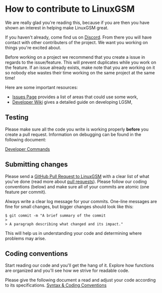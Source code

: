 # How to contribute to LinuxGSM

We are really glad you're reading this, because if you are then you have shown an interest in helping make LinuxGSM great.

If you haven't already, come find us on [Discord](https://linuxgsm.com/discord). From there you will have contact with other contributers of the project. We want you working on things you're excited about.

Before working on a project we recommend that you create a issue in regards to the issue/feature. This will prevent duplicates while you work on the feature. If an issue already exists, make note that you are working on it so nobody else wastes their time working on the same project at the same time!

Here are some important resources:

  * [Issues Page](https://github.com/GameServerManagers/LinuxGSM/issues) provides a list of areas that could use some work,
  * [Developer Wiki](https://github.com/GameServerManagers/LinuxGSM/wiki) gives a detailed guide on developing LGSM,

## Testing

Please make sure all the code you write is working properly **before** you create a pull request. Information on debugging can be found in the following document:

[Developer Commands](https://github.com/GameServerManagers/LinuxGSM/wiki/Developer-Commands)

## Submitting changes

Please send a [GitHub Pull Request to LinuxGSM](https://github.com/GameServerManagers/LinuxGSM/pull/new/develop) with a clear list of what you've done (read more about [pull requests](https://help.github.com/articles/about-pull-requests)). Please follow our coding conventions (below) and make sure all of your commits are atomic (one feature per commit).

Always write a clear log message for your commits. One-line messages are fine for small changes, but bigger changes should look like this:

    $ git commit -m "A brief summary of the commit
    >
    > A paragraph describing what changed and its impact."
This will help us in understanding your code and determining where problems may arise.

## Coding conventions

Start reading our code and you'll get the hang of it. Explore how functions are organized and you'll see how we strive for readable code.

Please give the following document a read and adjust your code according to its specifications.
[Syntax & Coding Conventions](https://github.com/GameServerManagers/LinuxGSM/wiki/Syntax-and-Conventions)
